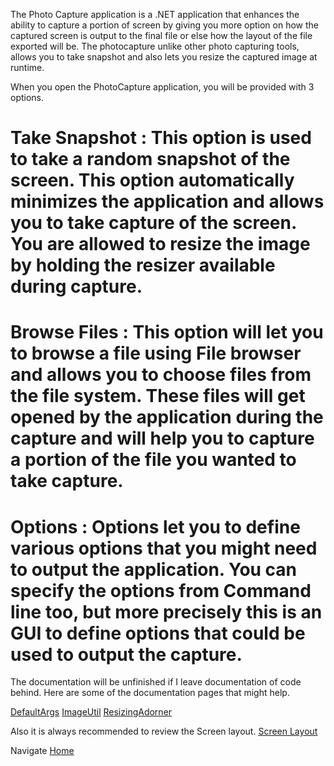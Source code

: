 The Photo Capture application is a .NET application that enhances the ability to capture a portion of screen by giving you more option on how the captured screen is output to the final file or else how the layout of the file exported will be.  The photocapture unlike other photo capturing tools, allows you to take snapshot and also lets you resize the captured image at runtime.

When you open the PhotoCapture application, you will be provided with 3 options. 

# Take Snapshot : This option is used to take a random snapshot of the screen. This option automatically minimizes the application and allows you to take capture of the screen. You are allowed to resize the image by holding the resizer available during capture. 
# Browse Files : This option will let you to browse a file using File browser and allows you to choose files from the file system. These files will get opened by the application during the capture and will help you to capture a portion of the file you wanted to take capture. 
# Options : Options let you to define various options that you might need to output the application. You can specify the options from Command line too, but more precisely this is an GUI to define options that could be used to output the capture. 

The documentation will be unfinished if I leave documentation of code behind. Here are some of the documentation pages that might help. 

[DefaultArgs](DefaultArgs)
[ImageUtil](ImageUtil)
[ResizingAdorner](ResizingAdorner)

Also it is always recommended to review the Screen layout. 
[Screen Layout](Screen-Layout)

Navigate [Home](Home)